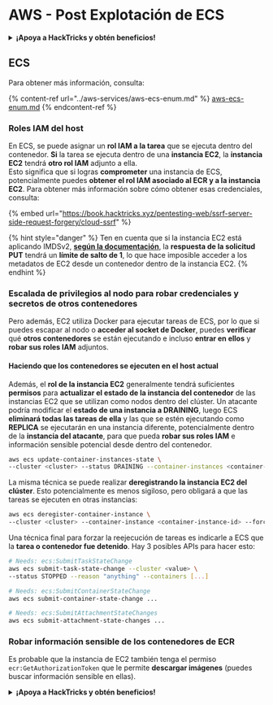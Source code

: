 # AWS - Post Explotación de ECS

<details>

<summary><strong>¡Apoya a HackTricks y obtén beneficios!</strong></summary>

* Si quieres ver tu **empresa anunciada en HackTricks** o si quieres acceder a la **última versión de PEASS o descargar HackTricks en PDF**, consulta los [**PLANES DE SUSCRIPCIÓN**](https://github.com/sponsors/carlospolop).
* Obtén el [**merchandising oficial de PEASS y HackTricks**](https://peass.creator-spring.com).
* Descubre [**The PEASS Family**](https://opensea.io/collection/the-peass-family), nuestra colección exclusiva de [**NFTs**](https://opensea.io/collection/the-peass-family).
* **Únete al** 💬 [**grupo de Discord**](https://discord.gg/hRep4RUj7f) o al [**grupo de Telegram**](https://t.me/peass) o **sígueme** en **Twitter** 🐦 [**@carlospolopm**](https://twitter.com/carlospolopm).
* **Comparte tus trucos de hacking enviando PRs a los repositorios de** [**HackTricks**](https://github.com/carlospolop/hacktricks) y [**HackTricks Cloud**](https://github.com/carlospolop/hacktricks-cloud) en GitHub.

</details>

## ECS

Para obtener más información, consulta:

{% content-ref url="../aws-services/aws-ecs-enum.md" %}
[aws-ecs-enum.md](../aws-services/aws-ecs-enum.md)
{% endcontent-ref %}

### Roles IAM del host

En ECS, se puede asignar un **rol IAM a la tarea** que se ejecuta dentro del contenedor. **Si** la tarea se ejecuta dentro de una **instancia EC2**, la **instancia EC2** tendrá **otro rol IAM** adjunto a ella.\
Esto significa que si logras **comprometer** una instancia de ECS, potencialmente puedes **obtener el rol IAM asociado al ECR y a la instancia EC2**. Para obtener más información sobre cómo obtener esas credenciales, consulta:

{% embed url="https://book.hacktricks.xyz/pentesting-web/ssrf-server-side-request-forgery/cloud-ssrf" %}

{% hint style="danger" %}
Ten en cuenta que si la instancia EC2 está aplicando IMDSv2, [**según la documentación**](https://docs.aws.amazon.com/AWSEC2/latest/UserGuide/instance-metadata-v2-how-it-works.html), la **respuesta de la solicitud PUT** tendrá un **límite de salto de 1**, lo que hace imposible acceder a los metadatos de EC2 desde un contenedor dentro de la instancia EC2.
{% endhint %}

### Escalada de privilegios al nodo para robar credenciales y secretos de otros contenedores

Pero además, EC2 utiliza Docker para ejecutar tareas de ECS, por lo que si puedes escapar al nodo o **acceder al socket de Docker**, puedes **verificar** qué **otros contenedores** se están ejecutando e incluso **entrar en ellos** y **robar sus roles IAM** adjuntos.

#### Haciendo que los contenedores se ejecuten en el host actual

Además, el **rol de la instancia EC2** generalmente tendrá suficientes **permisos** para **actualizar el estado de la instancia del contenedor** de las instancias EC2 que se utilizan como nodos dentro del clúster. Un atacante podría modificar el **estado de una instancia a DRAINING**, luego ECS **eliminará todas las tareas de ella** y las que se estén ejecutando como **REPLICA** se ejecutarán en una instancia diferente, potencialmente dentro de la **instancia del atacante**, para que pueda **robar sus roles IAM** e información sensible potencial desde dentro del contenedor.
```bash
aws ecs update-container-instances-state \
--cluster <cluster> --status DRAINING --container-instances <container-instance-id>
```
La misma técnica se puede realizar **deregistrando la instancia EC2 del clúster**. Esto potencialmente es menos sigiloso, pero obligará a que las tareas se ejecuten en otras instancias:
```bash
aws ecs deregister-container-instance \
--cluster <cluster> --container-instance <container-instance-id> --force
```
Una técnica final para forzar la reejecución de tareas es indicarle a ECS que la **tarea o contenedor fue detenido**. Hay 3 posibles APIs para hacer esto:
```bash
# Needs: ecs:SubmitTaskStateChange
aws ecs submit-task-state-change --cluster <value> \
--status STOPPED --reason "anything" --containers [...]

# Needs: ecs:SubmitContainerStateChange
aws ecs submit-container-state-change ...

# Needs: ecs:SubmitAttachmentStateChanges
aws ecs submit-attachment-state-changes ...
```
### Robar información sensible de los contenedores de ECR

Es probable que la instancia de EC2 también tenga el permiso `ecr:GetAuthorizationToken` que le permite **descargar imágenes** (puedes buscar información sensible en ellas).

<details>

<summary><strong>¡Apoya a HackTricks y obtén beneficios!</strong></summary>

* Si quieres ver tu **empresa anunciada en HackTricks** o si quieres acceder a la **última versión de PEASS o descargar HackTricks en PDF**, consulta los [**PLANES DE SUSCRIPCIÓN**](https://github.com/sponsors/carlospolop).
* Obtén el [**merchandising oficial de PEASS y HackTricks**](https://peass.creator-spring.com).
* Descubre [**The PEASS Family**](https://opensea.io/collection/the-peass-family), nuestra colección exclusiva de [**NFTs**](https://opensea.io/collection/the-peass-family).
* **Únete al** 💬 [**grupo de Discord**](https://discord.gg/hRep4RUj7f) o al [**grupo de Telegram**](https://t.me/peass) o **sígueme** en **Twitter** 🐦 [**@carlospolopm**](https://twitter.com/carlospolopm).
* **Comparte tus trucos de hacking enviando PRs a los repositorios de** [**HackTricks**](https://github.com/carlospolop/hacktricks) y [**HackTricks Cloud**](https://github.com/carlospolop/hacktricks-cloud) en GitHub.

</details>
